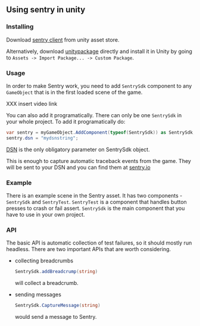 ## Using sentry in unity

### Installing

Download [sentry client](https://some-link-here) from unity asset store.

Alternatively, download [unitypackage](https://link-to-unitypackage) directly
and install it in Unity by going to
`Assets -> Import Package... -> Custom Package`.

### Usage

In order to make Sentry work, you need to add `SentrySdk` component to any
`GameObject` that is in the first loaded scene of the game.

XXX insert video link

You can also add it programatically. There can only be one `SentrySdk`
in your whole project. To add it programatically do:

```C#
var sentry = myGameObject.AddComponent(typeof(SentrySdk)) as SentrySdk;
sentry.dsn = "mydsnstring";
```

[DSN](https://link-to-sentry-DSN) is the only obligatory parameter on SentrySdk
object.

This is enough to capture automatic traceback events from the game. They will
be sent to your DSN and you can find them at [sentry.io](sentry.io)

### Example

There is an example scene in the Sentry asset. It has two components -
`SentrySdk` and `SentryTest`. `SentryTest` is a component that handles
button presses to crash or fail assert. `SentrySdk` is the main component
that you have to use in your own project.

### API

The basic API is automatic collection of test failures, so it should mostly
run headless. There are two important APIs that are worth considering.

* collecting breadcrumbs

  ```C#
  SentrySdk.addBreadcrump(string)
  ```

  will collect a breadcrumb.

* sending messages

  ```C#
  SentrySdk.CaptureMessage(string)
  ```

  would send a message to Sentry.

